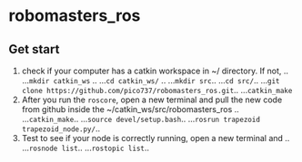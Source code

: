 # robomasters_ros

## Get start
1. check if your computer has a catkin workspace in ~/ directory. If not, ..
...`mkdir catkin_ws` ..
...`cd catkin_ws/` ..
...`mkdir src`..
...`cd src/`..
...`git clone https://github.com/pico737/robomasters_ros.git`..
...`catkin_make` 
2. After you run the `roscore`, open a new terminal and pull the new code from github inside the ~/catkin_ws/src/robomasters_ros ..
...`catkin_make`..
...`source devel/setup.bash`..
...`rosrun trapezoid trapezoid_node.py/`..
3. Test to see if your node is correctly running, open a new terminal and ..
...`rosnode list`..
...`rostopic list`..
